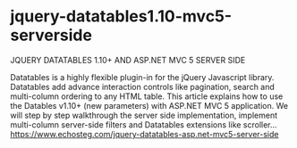 # jquery-datatables1.10-mvc5-serverside
JQUERY DATATABLES 1.10+ AND ASP.NET MVC 5 SERVER SIDE 

Datatables is a highly flexible plugin-in for the jQuery Javascript library. Datatables add advance interaction controls like pagination, search and multi-column ordering to any HTML table. This article explains how to use the Datables v1.10+ (new parameters) with ASP.NET MVC 5 application. We will step by step walkthrough the server side implementation, implement multi-column server-side filters and Datatables extensions like scroller...
https://www.echosteg.com/jquery-datatables-asp.net-mvc5-server-side
